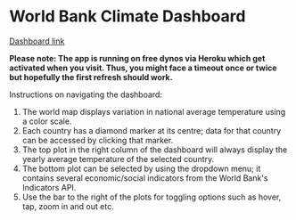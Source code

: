 # World Bank Climate Dashboard

[Dashboard link](https://worldbank-climate-dashboard.herokuapp.com)

<b>Please note: The app is running on free dynos via Heroku which get activated when you visit. Thus, you might face a timeout once or twice but hopefully the first refresh should work.</b>

Instructions on navigating the dashboard:

1. The world map displays variation in national average temperature using a color scale. 
2. Each country has a diamond marker at its centre; data for that country can be accessed by clicking that marker.
3. The top plot in the right column of the dashboard will always display the yearly average temperature of the selected country.
4. The bottom plot can be selected by using the dropdown menu; it contains several economic/social indicators from the World Bank's Indicators API.
5. Use the bar to the right of the plots for toggling options such as hover, tap, zoom in and out etc. 
